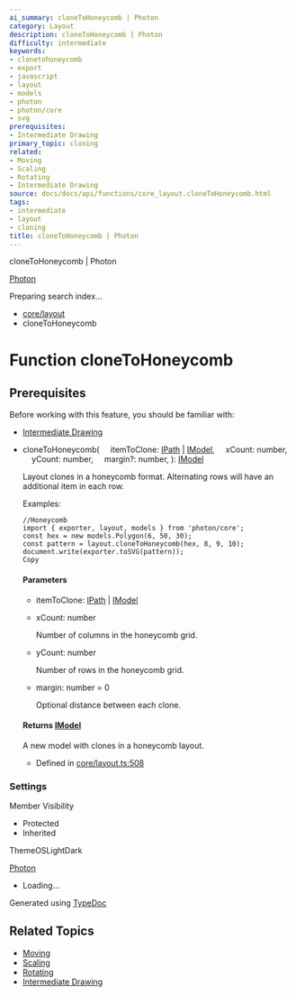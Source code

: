 ```yaml
---
ai_summary: cloneToHoneycomb | Photon
category: Layout
description: cloneToHoneycomb | Photon
difficulty: intermediate
keywords:
- clonetohoneycomb
- export
- javascript
- layout
- models
- photon
- photon/core
- svg
prerequisites:
- Intermediate Drawing
primary_topic: cloning
related:
- Moving
- Scaling
- Rotating
- Intermediate Drawing
source: docs/docs/api/functions/core_layout.cloneToHoneycomb.html
tags:
- intermediate
- layout
- cloning
title: cloneToHoneycomb | Photon
---
```

cloneToHoneycomb | Photon

[Photon](../index.md)




Preparing search index...

* [core/layout](../modules/core_layout.md)
* cloneToHoneycomb

# Function cloneToHoneycomb

## Prerequisites

Before working with this feature, you should be familiar with:

- [Intermediate Drawing](../index.md)


* cloneToHoneycomb(
      itemToClone: [IPath](../interfaces/core_schema.IPath.md) | [IModel](../interfaces/core_schema.IModel.md),
      xCount: number,
      yCount: number,
      margin?: number,
  ): [IModel](../interfaces/core_schema.IModel.md)

  Layout clones in a honeycomb format. Alternating rows will have an additional item in each row.

  Examples:

  ```
  //Honeycomb
  import { exporter, layout, models } from 'photon/core';
  const hex = new models.Polygon(6, 50, 30);
  const pattern = layout.cloneToHoneycomb(hex, 8, 9, 10);
  document.write(exporter.toSVG(pattern));
  Copy
  ```

  #### Parameters

  + itemToClone: [IPath](../interfaces/core_schema.IPath.md) | [IModel](../interfaces/core_schema.IModel.md)
  + xCount: number

    Number of columns in the honeycomb grid.
  + yCount: number

    Number of rows in the honeycomb grid.
  + margin: number = 0

    Optional distance between each clone.

  #### Returns [IModel](../interfaces/core_schema.IModel.md)

  A new model with clones in a honeycomb layout.

  + Defined in [core/layout.ts:508](https://github.com/mwhite454/photon/blob/main/packages/photon/src/core/layout.ts#L508)

### Settings

Member Visibility

* Protected
* Inherited

ThemeOSLightDark

[Photon](../index.md)

* Loading...

Generated using [TypeDoc](https://typedoc.org/)

## Related Topics

- [Moving](../index.md)
- [Scaling](../index.md)
- [Rotating](../index.md)
- [Intermediate Drawing](../index.md)
